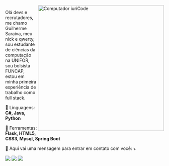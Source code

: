<img src="https://raw.githubusercontent.com/MicaelliMedeiros/micaellimedeiros/master/image/computer-illustration.png" min-width="400px" max-width="400px" width="400px" align="right" alt="Computador iuriCode">

<p align="left"> 
  Olá devs e recrutadores, me chamo Guilherme Saraiva, meu nick e qwerty, sou estudante de ciências da computação na UNIFOR, sou bolsista FUNCAP, estou em minha primeira experiência de trabalho como full stack.
</p>

<p align="left">
  🦄 Linguagens: <strong>C#, Java, Python</strong>
</p>

<p align="left">
  💼 Ferramentas: <strong>Flask, HTML5, CSS3, Mysql, Spring Boot</strong>
</p>

<p align="left">
  💌 Aqui vai uma mensagem para entrar em contato com você: ⤵️
</p>

<p align="left">
  <a href="#" alt="Gmail">
  <img src="https://img.shields.io/badge/-Gmail-FF0000?style=flat-square&labelColor=FF0000&logo=gmail&logoColor=white&link=guilhermesaraivax88@gmail.com" /></a>

  <a href="#" alt="Linkedin">
  <img src="https://img.shields.io/badge/-Linkedin-0e76a8?style=flat-square&logo=Linkedin&logoColor=white&link=https://www.linkedin.com/in/guilherme-saraiva-872936206/" /></a>

  <a href="#" alt="WhatsApp">
  <img src="https://img.shields.io/badge/-WhatsApp-25d366?style=flat-square&labelColor=25d366&logo=whatsapp&logoColor=white&link=https://api.whatsapp.com/send?phone=5585986839513"/></a>
</p>  
